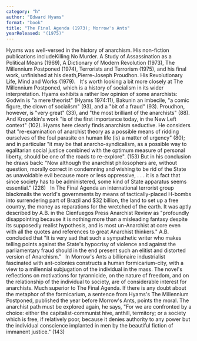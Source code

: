 ```yaml
---
category: "h"
author: "Edward Hyams"
format: "book"
title: "The Final Agenda (1973); Morrow's Ants"
yearReleased: "(1975)"
---
```

Hyams was well-versed in the history of anarchism. His non-fiction publications includeKilling No Murder. A Study of Assassination as a Political Means (1969), A Dictionary of Modern Revolution (1973), The Millennium Postponed (1974), Terrorists and Terrorism (1975), and his final work, unfinished at his death,Pierre-Joseph Proudhon. His Revolutionary Life, Mind and Works (1979).
 
It's worth looking a bit more closely at The Millennium Postponed, which is a history of socialism in its wider interpretation. Hyams exhibits a rather low opinion of some anarchists: Godwin is "a mere theorist" (Hyams 1974:11), Bakunin an imbecile, "a comic figure, the clown of socialism" (93), and a "bit of a fraud" (93). Proudhon, however, is "very great" (33), and "the most brilliant of the anarchists" (88). And Kropotkin's work "is of the first importance today, in the New Left context" (102). Hyams here clearly finds anarchism seductive. He considers that "re-examination of anarchist theory as a possible means of ridding ourselves of the foul parasite on human life (is) a matter of urgency" (80); and in particular "it may be that anarcho-syndicalism, as a possible way to egalitarian social justice combined with the optimum measure of personal liberty, should be one of the roads to re-explore". (153) But in his conclusion he draws back: "Now although the anarchist philosophers are, without question, morally correct in condemning and wishing to be rid of the State as unavoidable evil because more or less oppressive, . . . it is a fact that since society has to be administered, some kind of State apparatus seems essential." (228)
 
In The Final Agenda an international terrorist group blackmails the world's governments by means of tactically-placed H-bombs into surrendering part of Brazil and $32 billion, the land to set up a free country, the money as reparations for the wretched of the earth. It was aptly described by A.B. in the Cienfuegos Press Anarchist Review as "profoundly disappointing because it is nothing more than a misleading fantasy despite its supposedly realist hypothesis, and is most un-Anarchist at core even with all the quotes and references to great Anarchist thinkers." A.B. concluded that "It is very sad that such a sympathetic writer who makes telling points against the State's hypocrisy of violence and against the parliamentary fraud should in the end present such an elitist and distorted version of Anarchism."
 
In Morrow's Ants a billionaire industrialist fascinated with ant-colonies constructs a human formicarium-city, with a view to a millennial subjugation of the individual in the mass. The novel's reflections on motivations for tyrannicide, on the nature of freedom, and on the relationship of the individual to society, are of considerable interest for anarchists. Much superior to The Final Agenda. If there is any doubt about the metaphor of the formicarium, a sentence from Hyams's The Millennium Postponed, published the year before Morrow's Ants, points the moral. The anarchist path must be explored again, he says, "For we are confronted by a choice: either the capitalist-communist hive, anthill, termitory; or a society which is free, if relatively poor, because it denies authority to any power but the individual conscience implanted in men by the beautiful fiction of immanent justice." (143)
 